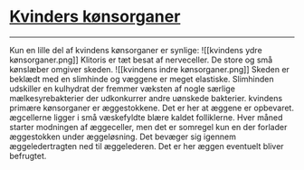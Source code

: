 # [Kvinders kønsorganer](https://biologiiudvikling-c2.ibog.nucleus.dk/?id=231)
---
Kun en lille del af kvindens kønsorganer er synlige:
![[kvindens ydre kønsorganer.png]]
Klitoris er tæt besat af nerveceller. De store og små kønslæber omgiver skeden.
![[kvindens indre kønsorganer.png]]
Skeden er beklædt med en slimhinde og væggene er meget elastiske. Slimhinden udskiller en kulhydrat der fremmer væksten af nogle særlige mælkesyrebakterier der udkonkurrer andre uønskede bakterier.
kvindens primære kønsorganer er æggestokkene. Det er her at æggene er opbevaret.  ægcellerne ligger i små væskefyldte blære kaldet folliklerne. Hver måned starter modningen af æggeceller, men det er somregel kun en der forlader æggestokken under æggeløsning. Det bevæger sig igennem æggeledertragten ned til æggelederen. Det er her æggen eventuelt bliver befrugtet. 